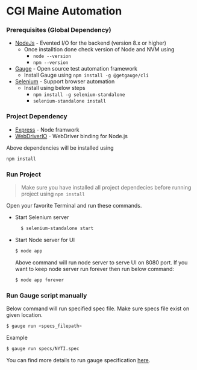 # CGI Maine Automation

### Prerequisites (Global Dependency)
* [NodeJs] - Evented I/O for the backend (version 8.x or higher)
  - Once installtion done check version of Node and NVM using
    - `node --version`
    - `npm --version`
* [Gauge] - Open source test automation framework
  - Install Gauge using `npm install -g @getgauge/cli`
* [Selenium] - Support browser automation
  - Install using below steps
    - `npm install -g selenium-standalone`
    - `selenium-standalone install`

### Project Dependency
* [Express] - Node framwork
* [WebDriverIO] - WebDriver binding for Node.js

Above dependencies will be installed using 
```sh
npm install
```

###  Run Project

> Make sure you have installed all project dependecies before running project using `npm install`

Open your favorite Terminal and run these commands.
* Start Selenium server
  ```sh
    $ selenium-standalone start
    ```

* Start Node server for UI
    ```sh
    $ node app
    ```
    Above command will run node server to serve UI on 8080 port.
    If you want to keep node server run forever then run below command:
    ```sh
    $ node app forever
    ```

### Run Gauge script manually
Below command will run specified spec file. Make sure specs file exist on given location.
```sh
$ gauge run <specs_filepath>
```
Example
```sh
$ gauge run specs/NYTI.spec
```
You can find more details to run gauge specification [here](https://docs.gauge.org/execution.html).

[NodeJs]: <http://nodejs.org>
[Gauge]: <https://gauge.org/>
[Selenium]: <https://www.seleniumhq.org/>
[WebDriverIO]: <http://v4.webdriver.io>
[express]: <http://expressjs.com>